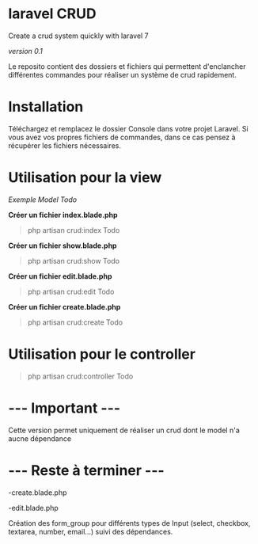 # laravel CRUD
Create a crud system quickly with laravel 7

*version 0.1*

Le reposito contient des dossiers et fichiers qui permettent d'enclancher différentes commandes pour réaliser un système de crud rapidement.

# Installation

Téléchargez et remplacez le dossier Console dans votre projet Laravel.
Si vous avez vos propres fichiers de commandes, dans ce cas pensez à récupérer les fichiers nécessaires.

# Utilisation pour la view

*Exemple Model Todo*

**Créer un fichier index.blade.php**
> php artisan crud:index Todo

**Créer un fichier show.blade.php**
> php artisan crud:show Todo

**Créer un fichier edit.blade.php**
> php artisan crud:edit Todo

**Créer un fichier create.blade.php**
> php artisan crud:create Todo

#  Utilisation pour le controller

> php artisan crud:controller Todo

# --- Important ---

Cette version permet uniquement de réaliser un crud dont le model n'a aucne dépendance

# --- Reste à terminer ---
-create.blade.php

-edit.blade.php

Création des form_group pour différents types de Input (select, checkbox, textarea, number, email...) suivi des dépendances.

